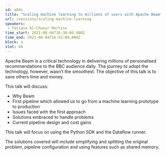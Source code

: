 ```yaml
---
id: a04s
title: "Scaling machine learning to millions of users with Apache Beam"
url: /sessions/scaling-machine-learning
speakers:
 - Tatiana Al-Chueyr Martins
time_start: 2021-08-04T16:30:00.000Z
time_end: 2021-08-04T16:55:00.000Z
block: a
slot: 04
---
```


Apache Beam is a critical technology in delivering millions of personalised recommendations to the BBC audience daily. The journey to adopt the technology, however, wasn't the smoothest. The objective of this talk is to save others time and money.

This talk will discuss:
* Why Beam
* First pipeline which allowed us to go from a machine learning prototype to production
* Issues faced with the first approach
* Solutions embraced to handle problems
* Current pipeline design and cost gains

This talk will focus on using the Python SDK and the Dataflow runner.

The solutions covered will include simplifying and splitting the original problem, pipeline configuration and using features such as shared memory.